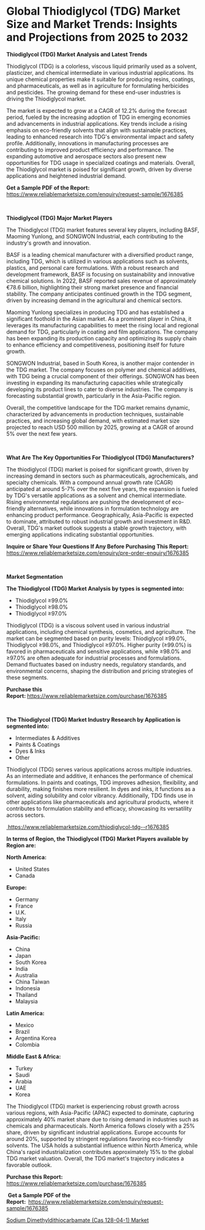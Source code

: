 <p><h1>Global Thiodiglycol (TDG) Market Size and Market Trends: Insights and Projections from 2025 to 2032</h1></p><p><strong>Thiodiglycol (TDG) Market Analysis and Latest Trends</strong></p>
<p><p>Thiodiglycol (TDG) is a colorless, viscous liquid primarily used as a solvent, plasticizer, and chemical intermediate in various industrial applications. Its unique chemical properties make it suitable for producing resins, coatings, and pharmaceuticals, as well as in agriculture for formulating herbicides and pesticides. The growing demand for these end-user industries is driving the Thiodiglycol market.</p><p>The market is expected to grow at a CAGR of 12.2% during the forecast period, fueled by the increasing adoption of TDG in emerging economies and advancements in industrial applications. Key trends include a rising emphasis on eco-friendly solvents that align with sustainable practices, leading to enhanced research into TDG's environmental impact and safety profile. Additionally, innovations in manufacturing processes are contributing to improved product efficiency and performance. The expanding automotive and aerospace sectors also present new opportunities for TDG usage in specialized coatings and materials. Overall, the Thiodiglycol market is poised for significant growth, driven by diverse applications and heightened industrial demand.</p></p>
<p><strong>Get a Sample PDF of the Report:&nbsp;</strong> <a href="https://www.reliablemarketsize.com/enquiry/request-sample/1676385?utm_campaign=2393&utm_medium=2&utm_source=Github&utm_content=ia&utm_term=24032025&utm_id=thiodiglycol-tdg">https://www.reliablemarketsize.com/enquiry/request-sample/1676385</a></p>
<p>&nbsp;</p>
<p><strong>Thiodiglycol (TDG) Major Market Players</strong></p>
<p><p>The Thiodiglycol (TDG) market features several key players, including BASF, Maoming Yunlong, and SONGWON Industrial, each contributing to the industry's growth and innovation. </p><p>BASF is a leading chemical manufacturer with a diversified product range, including TDG, which is utilized in various applications such as solvents, plastics, and personal care formulations. With a robust research and development framework, BASF is focusing on sustainability and innovative chemical solutions. In 2022, BASF reported sales revenue of approximately €78.6 billion, highlighting their strong market presence and financial stability. The company anticipates continued growth in the TDG segment, driven by increasing demand in the agricultural and chemical sectors.</p><p>Maoming Yunlong specializes in producing TDG and has established a significant foothold in the Asian market. As a prominent player in China, it leverages its manufacturing capabilities to meet the rising local and regional demand for TDG, particularly in coating and film applications. The company has been expanding its production capacity and optimizing its supply chain to enhance efficiency and competitiveness, positioning itself for future growth.</p><p>SONGWON Industrial, based in South Korea, is another major contender in the TDG market. The company focuses on polymer and chemical additives, with TDG being a crucial component of their offerings. SONGWON has been investing in expanding its manufacturing capacities while strategically developing its product lines to cater to diverse industries. The company is forecasting substantial growth, particularly in the Asia-Pacific region.</p><p>Overall, the competitive landscape for the TDG market remains dynamic, characterized by advancements in production techniques, sustainable practices, and increasing global demand, with estimated market size projected to reach USD 500 million by 2025, growing at a CAGR of around 5% over the next few years.</p></p>
<p>&nbsp;</p>
<p><strong>What Are The Key Opportunities For Thiodiglycol (TDG) Manufacturers?</strong></p>
<p><p>The thiodiglycol (TDG) market is poised for significant growth, driven by increasing demand in sectors such as pharmaceuticals, agrochemicals, and specialty chemicals. With a compound annual growth rate (CAGR) anticipated at around 5-7% over the next five years, the expansion is fueled by TDG's versatile applications as a solvent and chemical intermediate. Rising environmental regulations are pushing the development of eco-friendly alternatives, while innovations in formulation technology are enhancing product performance. Geographically, Asia-Pacific is expected to dominate, attributed to robust industrial growth and investment in R&D. Overall, TDG's market outlook suggests a stable growth trajectory, with emerging applications indicating substantial opportunities.</p></p>
<p><strong>Inquire or Share Your Questions If Any Before Purchasing This Report:</strong> <a href="https://www.reliablemarketsize.com/enquiry/pre-order-enquiry/1676385?utm_campaign=2393&utm_medium=2&utm_source=Github&utm_content=ia&utm_term=24032025&utm_id=thiodiglycol-tdg">https://www.reliablemarketsize.com/enquiry/pre-order-enquiry/1676385</a></p>
<p>&nbsp;</p>
<p><strong>Market Segmentation</strong></p>
<p><strong>The Thiodiglycol (TDG) Market Analysis by types is segmented into:</strong></p>
<p><ul><li>Thiodiglycol ≥99.0%</li><li>Thiodiglycol ≥98.0%</li><li>Thiodiglycol ≥97.0%</li></ul></p>
<p><p>Thiodiglycol (TDG) is a viscous solvent used in various industrial applications, including chemical synthesis, cosmetics, and agriculture. The market can be segmented based on purity levels: Thiodiglycol ≥99.0%, Thiodiglycol ≥98.0%, and Thiodiglycol ≥97.0%. Higher purity (≥99.0%) is favored in pharmaceuticals and sensitive applications, while ≥98.0% and ≥97.0% are often adequate for industrial processes and formulations. Demand fluctuates based on industry needs, regulatory standards, and environmental concerns, shaping the distribution and pricing strategies of these segments.</p></p>
<p><strong>Purchase this Report:&nbsp;</strong><a href="https://www.reliablemarketsize.com/purchase/1676385?utm_campaign=2393&utm_medium=2&utm_source=Github&utm_content=ia&utm_term=24032025&utm_id=thiodiglycol-tdg">https://www.reliablemarketsize.com/purchase/1676385</a></p>
<p>&nbsp;</p>
<p><strong>The Thiodiglycol (TDG) Market Industry Research by Application is segmented into:</strong></p>
<p><ul><li>Intermediates & Additives</li><li>Paints & Coatings</li><li>Dyes & Inks</li><li>Other</li></ul></p>
<p><p>Thiodiglycol (TDG) serves various applications across multiple industries. As an intermediate and additive, it enhances the performance of chemical formulations. In paints and coatings, TDG improves adhesion, flexibility, and durability, making finishes more resilient. In dyes and inks, it functions as a solvent, aiding solubility and color vibrancy. Additionally, TDG finds use in other applications like pharmaceuticals and agricultural products, where it contributes to formulation stability and efficacy, showcasing its versatility across sectors.</p></p>
<p><a href="https://www.reliablemarketsize.com/thiodiglycol-tdg--r1676385?utm_campaign=2393&utm_medium=2&utm_source=Github&utm_content=ia&utm_term=24032025&utm_id=thiodiglycol-tdg">&nbsp;https://www.reliablemarketsize.com/thiodiglycol-tdg--r1676385</a></p>
<p><strong>In terms of Region, the Thiodiglycol (TDG) Market Players available by Region are:</strong></p>
<p>
    <p> <strong> North America: </strong>
        <ul>
            <li>United States</li>
            <li>Canada</li>
        </ul>
        </p> 
    <p> <strong> Europe: </strong>
        <ul>
            <li>Germany</li>
            <li>France</li>
            <li>U.K.</li>
            <li>Italy</li>
            <li>Russia</li>
        </ul>
        </p> 
    <p> <strong> Asia-Pacific: </strong>
        <ul>
            <li>China</li>
            <li>Japan</li>
            <li>South Korea</li>
            <li>India</li>
            <li>Australia</li>
            <li>China Taiwan</li>
            <li>Indonesia</li>
            <li>Thailand</li>
            <li>Malaysia</li>
        </ul>
        </p> 
    <p> <strong> Latin America: </strong>
        <ul>
            <li>Mexico</li>
            <li>Brazil</li>
            <li>Argentina Korea</li>
            <li>Colombia</li>
        </ul>
        </p> 
    <p> <strong> Middle East & Africa: </strong>
        <ul>
            <li>Turkey</li>
            <li>Saudi</li>
            <li>Arabia</li>
            <li>UAE</li>
            <li>Korea</li>
        </ul>
    </p>
    </p>
<p><p>The Thiodiglycol (TDG) market is experiencing robust growth across various regions, with Asia-Pacific (APAC) expected to dominate, capturing approximately 40% market share due to rising demand in industries such as chemicals and pharmaceuticals. North America follows closely with a 25% share, driven by significant industrial applications. Europe accounts for around 20%, supported by stringent regulations favoring eco-friendly solvents. The USA holds a substantial influence within North America, while China's rapid industrialization contributes approximately 15% to the global TDG market valuation. Overall, the TDG market's trajectory indicates a favorable outlook.</p></p>
<p><strong>Purchase this Report: </strong><a href="https://www.reliablemarketsize.com/purchase/1676385?utm_campaign=2393&utm_medium=2&utm_source=Github&utm_content=ia&utm_term=24032025&utm_id=thiodiglycol-tdg">https://www.reliablemarketsize.com/purchase/1676385</a></p>
<p>&nbsp;<strong>Get a Sample PDF of the Report:&nbsp;&nbsp;</strong><a href="https://www.reliablemarketsize.com/enquiry/request-sample/1676385?utm_campaign=2393&utm_medium=2&utm_source=Github&utm_content=ia&utm_term=24032025&utm_id=thiodiglycol-tdg">https://www.reliablemarketsize.com/enquiry/request-sample/1676385</a></p>
<p><strong></strong></p>
<p><p><a href="https://github.com/janraimondo83/Market-Research-Report-List-1/blob/main/sodium-dimethyldithiocarbamate-cas-128-04-1-market.md?utm_campaign=2393&utm_medium=2&utm_source=Github&utm_content=ia&utm_term=24032025&utm_id=thiodiglycol-tdg">Sodium Dimethyldithiocarbamate (Cas 128-04-1) Market</a></p></p>